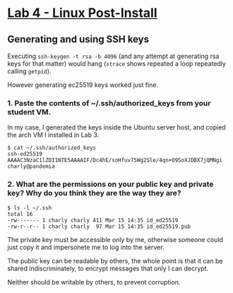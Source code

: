 # [Lab 4 - Linux Post-Install](https://decal.ocf.berkeley.edu/archives/2020-fall/labs/a4)

## Generating and using SSH keys

Executing ```ssh-keygen -t rsa -b 4096``` (and any attempt at generating rsa keys for that matter) would hang (```strace``` shows repeated a loop repeatedly calling ```getpid```).

However generating ec25519 keys worked just fine.

### 1. Paste the contents of ~/.ssh/authorized_keys from your student VM.

In my case, I generated the keys inside the Ubuntu server host, and copied the arch VM I installed in Lab 3.

```
$ cat ~/.ssh/authorized_keys 
ssh-ed25519 AAAAC3NzaC1lZDI1NTE5AAAAIF/Dc4hE/soHfuv75Wg2Sle/4qn+O9SoXJDBX7jQMNgi charly@pandemia
```

### 2. What are the permissions on your public key and private key? Why do you think they are the way they are?

```
$ ls -l ~/.ssh
total 16
-rw------- 1 charly charly 411 Mar 15 14:35 id_ed25519
-rw-r--r-- 1 charly charly  97 Mar 15 14:35 id_ed25519.pub
```

The private key must be accessible only by me, otherwise someone could just copy it and impersonete me to log into the server.

The public key can be readable by others, the whole point is that it can be shared indiscriminately, to encrypt messages that only I can decrypt.

Neither should be writable by others, to prevent corruption.

